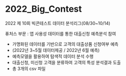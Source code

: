 # 2022_Big_Contest

2022 제 10회 빅콘테스트 데이터 분석리그(08/30~10/14)

퓨처스 부문 : 앱 사용성 데이터를 통한 대출신청 예측분석 참여


 - 가명화된 데이터를 기반으로 고객의 대출상품 신청여부 예측
 - (2022년 3~5월 데이터제공 / 2022년 6월 예측)
 - 예측모델을 활용하여 탐색적 데이터 분석 수행
 - 대출신청, 미신청 고객을 분류하여 고객의 특성 분석결과 도출
 - 총 3개의 csv 파일
